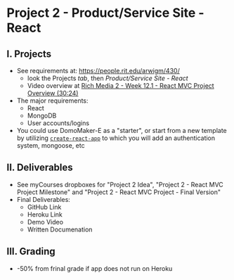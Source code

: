 # Project 2 - Product/Service Site - React

## I. Projects
- See requirements at: https://people.rit.edu/arwigm/430/
  - look the Projects *tab*, then *Product/Service Site - React*
  - Video overview at [Rich Media 2 - Week 12.1 - React MVC Project Overview (30:24)](https://www.youtube.com/watch?v=Kl1II4VpgOE)
- The major requirements:
  - React
  - MongoDB
  - User accounts/logins
- You could use DomoMaker-E as a "starter", or start from a new template by utilizing [`create-react-app`](https://reactjs.org/docs/create-a-new-react-app.html) to which you will add an authentication system, mongoose, etc

## II. Deliverables

- See myCourses dropboxes for "Project 2 Idea", "Project 2 - React MVC Project Milestone" and "Project 2 - React MVC Project - Final Version"
- Final Deliverables:
  - GitHub Link
  - Heroku Link
  - Demo Video
  - Written Documenation

## III. Grading
- -50% from frinal grade if app does not run on Heroku
